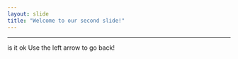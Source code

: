 ```yaml
---
layout: slide
title: "Welcome to our second slide!"
---
```

---
is it ok
Use the left arrow to go back!
